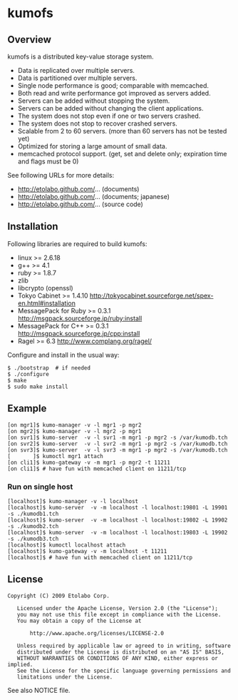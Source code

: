 kumofs
======

## Overview

kumofs is a distributed key-value storage system.

  - Data is replicated over multiple servers.
  - Data is partitioned over multiple servers.
  - Single node performance is good; comparable with memcached.
  - Both read and write performance got improved as servers added.
  - Servers can be added without stopping the system.
  - Servers can be added without changing the client applications.
  - The system does not stop even if one or two servers crashed.
  - The system does not stop to recover crashed servers.
  - Scalable from 2 to 60 servers. (more than 60 servers has not be tested yet)
  - Optimized for storing a large amount of small data.
  - memcached protocol support. (get, set and delete only; expiration time and flags must be 0)

See following URLs for more details:

  - http://etolabo.github.com/...  (documents)
  - http://etolabo.github.com/...  (documents; japanese)
  - http://etolabo.github.com/...  (source code)


## Installation

Following libraries are required to build kumofs:

  - linux >= 2.6.18
  - g++ >= 4.1
  - ruby >= 1.8.7
  - zlib
  - libcrypto (openssl)
  - Tokyo Cabinet >= 1.4.10
      http://tokyocabinet.sourceforge.net/spex-en.html#installation
  - MessagePack for Ruby >= 0.3.1
      http://msgpack.sourceforge.jp/ruby:install
  - MessagePack for C++ >= 0.3.1
      http://msgpack.sourceforge.jp/cpp:install
  - Ragel >= 6.3
      http://www.complang.org/ragel/


Configure and install in the usual way:

    $ ./bootstrap  # if needed
    $ ./configure
    $ make
    $ sudo make install


## Example

    [on mgr1]$ kumo-manager -v -l mgr1 -p mgr2
    [on mgr2]$ kumo-manager -v -l mgr2 -p mgr1
    [on svr1]$ kumo-server  -v -l svr1 -m mgr1 -p mgr2 -s /var/kumodb.tch
    [on svr2]$ kumo-server  -v -l svr2 -m mgr1 -p mgr2 -s /var/kumodb.tch
    [on svr3]$ kumo-server  -v -l svr3 -m mgr1 -p mgr2 -s /var/kumodb.tch
    [       ]$ kumoctl mgr1 attach
    [on cli1]$ kumo-gateway -v -m mgr1 -p mgr2 -t 11211
    [on cli1]$ # have fun with memcached client on 11211/tcp

### Run on single host

    [localhost]$ kumo-manager -v -l localhost
    [localhost]$ kumo-server  -v -m localhost -l localhost:19801 -L 19901 -s ./kumodb1.tch
    [localhost]$ kumo-server  -v -m localhost -l localhost:19802 -L 19902 -s ./kumodb2.tch
    [localhost]$ kumo-server  -v -m localhost -l localhost:19803 -L 19902 -s ./kumodb3.tch
    [localhost]$ kumoctl localhost attach
    [localhost]$ kumo-gateway -v -m localhost -t 11211
    [localhost]$ # have fun with memcached client on 11211/tcp



## License

    Copyright (C) 2009 Etolabo Corp.
    
       Licensed under the Apache License, Version 2.0 (the "License");
       you may not use this file except in compliance with the License.
       You may obtain a copy of the License at
    
           http://www.apache.org/licenses/LICENSE-2.0
    
       Unless required by applicable law or agreed to in writing, software
       distributed under the License is distributed on an "AS IS" BASIS,
       WITHOUT WARRANTIES OR CONDITIONS OF ANY KIND, either express or implied.
       See the License for the specific language governing permissions and
       limitations under the License.

See also NOTICE file.

